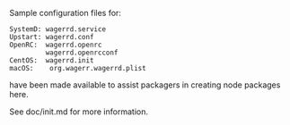 Sample configuration files for:
```
SystemD: wagerrd.service
Upstart: wagerrd.conf
OpenRC:  wagerrd.openrc
         wagerrd.openrcconf
CentOS:  wagerrd.init
macOS:    org.wagerr.wagerrd.plist
```
have been made available to assist packagers in creating node packages here.

See doc/init.md for more information.
